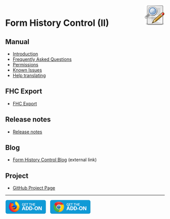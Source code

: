 <img style="float: right;" src="./img/fhc-64.png" alt="Form History Control icon" title="Form History Control" width="64" height="64">

# Form History Control (II)

## Manual
- [Introduction](Manual/manual.md)
- [Frequently Asked Questions](Manual/FAQ.md)
- [Permissions](Manual/Permissions.md)
- [Known Issues](Manual/KnownIssues.md)
- [Help translating](Manual/Translation.md)
## FHC Export
- [FHC Export](FHCExport.md)
## Release notes
- [Release notes](ReleaseNotes/fhc-releasenotes.md)
## Blog
- [Form History Control Blog](https://formhistory.blogspot.com/) (external link)
## Project
- [GitHub Project Page](project.md)

<hr/>
<a href="https://addons.mozilla.org/firefox/addon/form-history-control/" target="_blank"><img src="./img/AMO-button.png" width="129" height="45"></a>
&nbsp;
<a href="https://chrome.google.com/webstore/detail/form-history-control-ii/lpcccgcdjibejkgiaeijbmkpbnbkglkb" target="_blank"><img src="./img/Chrome-button.png" width="129" height="45"></a>